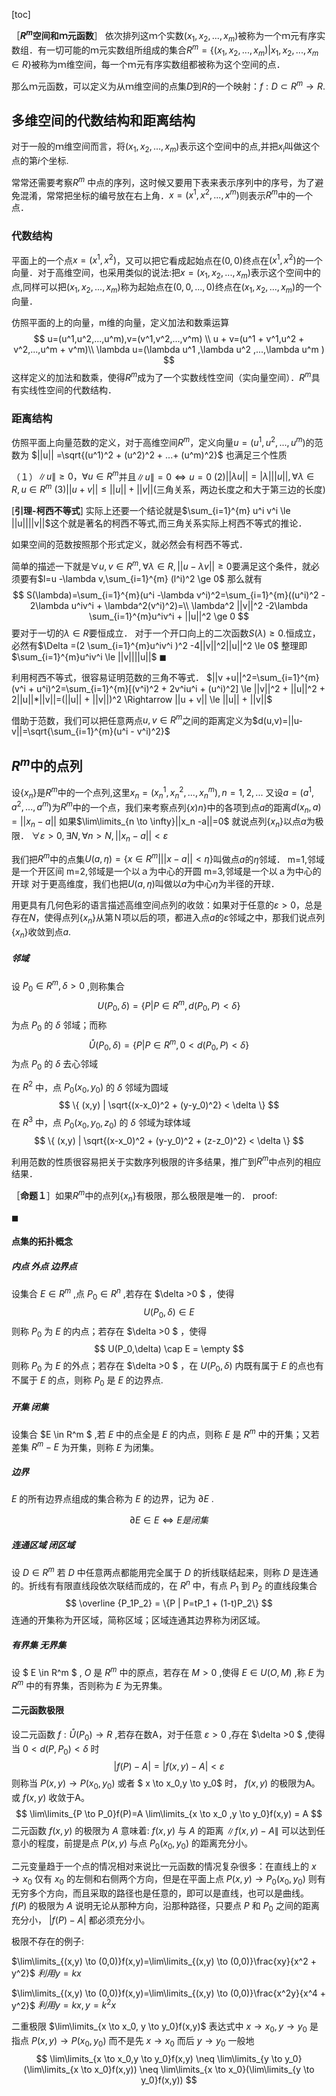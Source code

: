 [toc]

［**$R^m$空间和ｍ元函数**］
依次排列这ｍ个实数$(x_1,x_2,...,x_m)$被称为一个ｍ元有序实数组．有一切可能的ｍ元实数组所组成的集合$R^{m}=\{(x_1,x_2,...,x_m) | x_1,x_2,...,x_m \in R\}$被称为ｍ维空间，每一个ｍ元有序实数组都被称为这个空间的点．


那么ｍ元函数，可以定义为从ｍ维空间的点集$D$到$R$的一个映射：$f:D \subset R^m \to R$.


## 多维空间的代数结构和距离结构
对于一般的ｍ维空间而言，将$(x_1,x_2,...,x_m)$表示这个空间中的点,并把$x_i$叫做这个点的第$i$个坐标.

常常还需要考察$R^m$ 中点的序列，这时候又要用下表来表示序列中的序号，为了避免混淆，常常把坐标的编号放在右上角．$x=(x^1,x^2,...,x^m)$则表示$R^m$中的一个点．



### 代数结构
平面上的一个点$x=(x^1,x^2)$，又可以把它看成起始点在$(0,0)$终点在$(x^1,x^2)$的一个向量．对于高维空间，也采用类似的说法:把$x=(x_1,x_2,...,x_m)$表示这个空间中的点,同样可以把$(x_1,x_2,...,x_m)$称为起始点在$(0,0,...,0)$终点在$(x_1,x_2,...,x_m)$的一个向量．

仿照平面的上的向量，m维的向量，定义加法和数乘运算
$$
u=(u^1,u^2,...,u^m),v=(v^1,v^2,...,v^m) \\
u + v=(u^1 + v^1,u^2 + v^2,...,u^m + v^m)\\
\lambda u=(\lambda u^1 ,\lambda u^2 ,...,\lambda u^m )
$$
这样定义的加法和数乘，使得$R^m$成为了一个实数线性空间（实向量空间）．$R^m$具有实线性空间的代数结构．

### 距离结构
仿照平面上向量范数的定义，对于高维空间$R^m$，定义向量$u=(u^1,u^2,...,u^m)$的范数为
$||u|| =\sqrt{(u^1)^2 + (u^2)^2 + ...+ (u^m)^2}$
也满足三个性质

（１）$\lVert u \rVert \ge 0，\forall u \in R^m$并且$\lVert u \rVert =0 \Leftrightarrow u=0$
(2)$||\lambda u||=|\lambda| ||u||,\forall \lambda \in R,u \in R^m$
(3)$||u + v|| \le ||u|| + ||v||$(三角关系，两边长度之和大于第三边的长度)

[**引理-柯西不等式**]
实际上还要一个结论就是$\sum_{i=1}^{m} u^i v^i \le ||u||||v||$这个就是著名的柯西不等式,而三角关系实际上柯西不等式的推论．

如果空间的范数按照那个形式定义，就必然会有柯西不等式．

简单的描述一下就是$\forall u,v \in R^m ,\forall \lambda \in R ,||u -\lambda v|| \ge 0$要满足这个条件，就必须要有$l=u -\lambda v,\sum_{i=1}^{m} (l^i)^2 \ge 0$
那么就有
$$
S(\lambda)=\sum_{i=1}^{m}(u^i -\lambda v^i)^2=\sum_{i=1}^{m}((u^i)^2 - 2\lambda u^iv^i  + \lambda^2(v^i)^2)=\\
\lambda^2 ||v||^2 -2\lambda \sum_{i=1}^{m}u^iv^i + ||u||^2 \ge 0
$$
要对于一切的$\lambda \in R$要恒成立．
对于一个开口向上的二次函数$S(\lambda) \ge 0$.恒成立，必然有$\Delta =(2 \sum_{i=1}^{m}u^iv^i )^2 -4||v||^2||u||^2 \le 0$
整理即$\sum_{i=1}^{m}u^iv^i \le ||v||||u||$
$\blacksquare$

利用柯西不等式，很容易证明范数的三角不等式．
$||v +u||^2=\sum_{i=1}^{m}(v^i + u^i)^2=\sum_{i=1}^{m}[(v^i)^2 + 2v^iu^i + (u^i)^2] 
\le ||v||^2 + ||u||^2 + 2||u||*||v||=(||u|| + ||v||)^2 \Rightarrow ||u + v|| \le ||u|| + ||v||$

借助于范数，我们可以把任意两点$u,v \in R^m$之间的距离定义为$d(u,v)=||u-v||=\sqrt{\sum_{i=1}^{m}(u^i - v^i)^2}$


## $R^m$中的点列
设$\{x_n\}$是$R^m$中的一个点列,这里$x_n=(x_n^1,x_n^2,...,x_n^m),n=1,2,...$
又设$a=(a^1,a^2,...,a^m)$为$R^m$中的一个点，我们来考察点列$\{x)n\}$中的各项到点$a$的距离$d(x_n,a)=||x_n-a||$
如果$\lim\limits_{n \to \infty}||x_n -a||=0$
就说点列$\{x_n\}$以点$a$为极限．
$\forall \varepsilon >0,\exists N,\forall n> N,||x_n -a|| < \varepsilon$

我们把$R^m$中的点集$U(a,\eta)=\{x \in R^m |||x-a|| < \eta\}$叫做点$a$的$\eta$邻域．
m=1,邻域是一个开区间
m=2,邻域是一个以ａ为中心的开圆
m=3,邻域是一个以ａ为中心的开球
对于更高维度，我们也把$U(a,\eta)$叫做以$a$为中心$\eta$为半径的开球．


用更具有几何色彩的语言描述高维空间点列的收敛：如果对于任意的$\varepsilon >0$，总是存在$N$，使得点列$\{x_n\}$从第Ｎ项以后的项，都进入点$a$的$\varepsilon$邻域之中，那我们说点列$\{x_n\}$收敛到点$a$.

##### 邻域
设 $P_0 \in R^m,\delta >0$ ,则称集合
$$
U(P_0,\delta )=\{ P | P \in R^m,d(P_0,P) < \delta \}
$$
为点 $P_0$ 的 $\delta$ 邻域；而称 
$$
\mathring{U}(P_0,\delta )=\{ P | P \in R^m,0 < d(P_0,P) < \delta \}
$$
为点 $P_0$ 的 $\delta$ 去心邻域

在 $R^2$ 中，点 $P_0(x_0,y_0)$ 的 $\delta$ 邻域为圆域 
$$
\{ (x,y) |  \sqrt{(x-x_0)^2 + (y-y_0)^2} < \delta \}
$$
在 $R^3$ 中，点 $P_0(x_0,y_0,z_0)$ 的 $\delta$ 邻域为球体域 
$$
\{ (x,y) |  \sqrt{(x-x_0)^2 + (y-y_0)^2 + (z-z_0)^2} < \delta \}
$$

利用范数的性质很容易把关于实数序列极限的许多结果，推广到$R^m$中点列的相应结果．


［**命题１**］如果$R^m$中的点列$\{x_n\}$有极限，那么极限是唯一的．
proof:


$\blacksquare$



#### 点集的拓扑概念


##### 内点 外点 边界点
设集合 $E \in R^m$ ,点 $P_0 \in R^n$ ,若存在 $\delta >0 $ ，使得
$$
U(P_0,\delta) \in E
$$
则称 $P_0$ 为 $E$ 的内点；若存在 $\delta >0 $ ，使得
$$
U(P_0,\delta) \cap E = \empty
$$
则称 $P_0$ 为 $E$ 的外点；若存在 $\delta >0 $ ，在 $U(P_0,\delta)$ 内既有属于 $E$ 的点也有不属于 $E$ 的点，则称 $P_0$ 是 $E$ 的边界点.

##### 开集 闭集
设集合 $E \in R^m $ ,若 $E$ 中的点全是 $E$ 的内点，则称 $E$ 是 $R^m$ 中的开集；又若差集 $R^m - E$ 为开集，则称 $E$ 为闭集。

##### 边界
 $E$ 的所有边界点组成的集合称为 $E$ 的边界，记为 $\partial E$ .

$$
\partial E \in E  \iff E是闭集
$$
##### 连通区域 闭区域
设 $D \in R^m$ 若 $D$ 中任意两点都能用完全属于 $D$ 的折线联结起来，则称 $D$ 是连通的。折线有有限直线段依次联结而成的，在 $R^n$ 中，有点 $P_1$ 到 $P_2$ 的直线段集合
$$
\overline {P_1P_2} = \{P | P=tP_1 + (1-t)P_2\}
$$
连通的开集称为开区域，简称区域；区域连通其边界称为闭区域。

##### 有界集 无界集
设 $ E \in R^m $ , $O$ 是 $R^m$ 中的原点，若存在 $M >0$ ,使得 $E \in U(O,M)$ ,称 $E$ 为 $R^m$ 中的有界集，否则称为 $E$ 为无界集。


#### 二元函数极限
设二元函数 $f:\mathring{U}(P_0) \to R$ ,若存在数A，对于任意 $\varepsilon >0$ ,存在 $\delta  >0 $ ,使得当 $0<d(P,P_0)<\delta$ 时
$$
\left |f(P) - A \right | =\left |f(x,y) - A \right| < \varepsilon 
$$
则称当 $P(x,y) \to P(x_0,y_0)$ 或者 $ x \to x_0,y \to y_0$ 时， $f(x,y)$ 的极限为A。或  $f(x,y)$ 收敛于A。
$$
\lim\limits_{P \to P_0}f(P)=A
\lim\limits_{x \to x_0 ,y \to y_0}f(x,y) = A
$$
二元函数 $f(x,y)$ 的极限为 $A$ 意味着: $f(x,y)$ 与 $A$ 的距离  $\| f(x,y) - A \|$ 可以达到任意小的程度，前提是点 $P(x,y)$ 与点 $P_0(x_0,y_0)$ 的距离充分小。 

二元变量趋于一个点的情况相对来说比一元函数的情况复杂很多：在直线上的 $x \to x_0$ 仅有 $x_0$ 的左侧和右侧两个方向，但是在平面上点 $P(x,y) \to P_0(x_0,y_0)$ 则有无穷多个方向，而且采取的路径也是任意的，即可以是直线，也可以是曲线。 $f(P)$ 的极限为 $A$ 说明无论从那种方向，沿那种路径，只要点 $P$ 和 $P_0$ 之间的距离充分小， $\left | f(P) - A \right |$ 都必须充分小。


极限不存在的例子:

 $\lim\limits_{(x,y) \to (0,0)}f(x,y)=\lim\limits_{(x,y) \to (0,0)}\frac{xy}{x^2 + y^2}$   $利用y=kx$ 

 $\lim\limits_{(x,y) \to (0,0)}f(x,y)=\lim\limits_{(x,y) \to (0,0)}\frac{x^2y}{x^4 + y^2}$   $利用y=kx,y=k^2x$ 

二重极限 $\lim\limits_{x \to x_0, y \to y_0}f(x,y)$ 表达式中 $x \to x_0,y \to y_0$ 是指点 $P(x,y) \to P(x_0,y_0)$ 而不是先 $x \to x_0$ 而后 $y \to y_0$ 一般地
$$
\lim\limits_{x \to x_0,y \to y_0}f(x,y) \neq \lim\limits_{y \to y_0}(\lim\limits_{x \to x_0}f(x,y)) \neq \lim\limits_{x \to x_0}(\lim\limits_{y \to y_0}f(x,y))
$$

